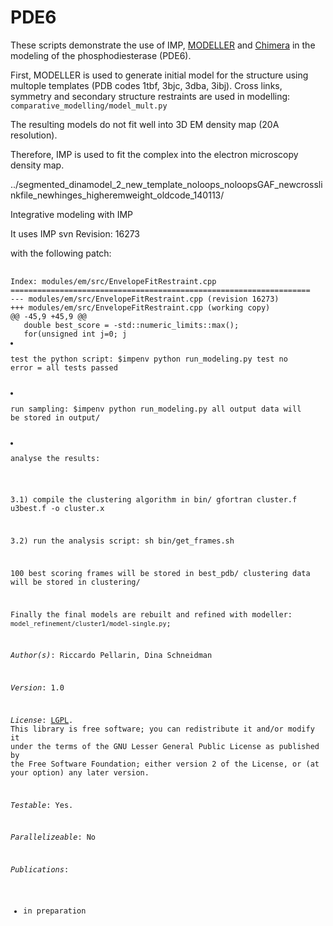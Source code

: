 # PDE6

These scripts demonstrate the use of IMP,
[MODELLER](http://salilab.org/modeller/) and
[Chimera](http://www.cgl.ucsf.edu/chimera/) in the modeling of the
phosphodiesterase (PDE6).

First, MODELLER is used to generate initial model for the structure using multople templates (PDB codes 1tbf, 3bjc, 3dba, 3ibj). Cross links, symmetry and secondary structure restraints are used in modelling:
 `comparative_modelling/model_mult.py`

The resulting models do not fit well into 3D EM density map (20A resolution).

Therefore, IMP is used to fit the complex into the electron microscopy density map.

../segmented_dinamodel_2_new_template_noloops_noloopsGAF_newcrosslinkfile_newhinges_higheremweight_oldcode_140113/

Integrative modeling with IMP

It uses IMP svn Revision: 16273

with the following patch:

<pre>
  <code>
Index: modules/em/src/EnvelopeFitRestraint.cpp
===================================================================
--- modules/em/src/EnvelopeFitRestraint.cpp	(revision 16273)
+++ modules/em/src/EnvelopeFitRestraint.cpp	(working copy)
@@ -45,9 +45,9 @@
   double best_score = -std::numeric_limits<double>::max();
   for(unsigned int j=0; j<map_transforms.size(); j++) {
     //std::cerr << "Scoring " << map_transforms[j] << std::endl;
-    if(!envelope_score_.is_penetrating(coordinates,
-                                       map_transforms[j],
-                                       penetration_thr)) {
+    //if(!envelope_score_.is_penetrating(coordinates,
+    //                                   map_transforms[j],
+    //                                   penetration_thr)) {
       //std::cerr << "  not penetrating " << map_transforms[j] << std::endl;
       double score = envelope_score_.score(coordinates, map_transforms[j]);
       //std::cerr << "  score = " << score << std::endl;
@@ -56,7 +56,7 @@
         best_trans = map_transforms[j];
         best_found = true;
       }
-    }
+    //}
   }
 
   if(best_found)
  </code>
</pre>

1)  test the python script:
$impenv python run_modeling.py test
no error = all tests passed

2) run sampling:
$impenv python run_modeling.py
all output data will be stored in output/

3) analyse the results:

3.1) compile the clustering algorithm in bin/
gfortran cluster.f u3best.f -o cluster.x

3.2) run the analysis script:
sh bin/get_frames.sh

100 best scoring frames will be stored in best_pdb/
clustering data will be stored in clustering/


Finally the final models are rebuilt and refined with modeller:
`model_refinement/cluster1/model-single.py`;


_Author(s)_: Riccardo Pellarin, Dina Schneidman

_Version_: 1.0


_License_: [LGPL](http://www.gnu.org/licenses/old-licenses/lgpl-2.1.html).
This library is free software; you can redistribute it and/or
modify it under the terms of the GNU Lesser General Public
License as published by the Free Software Foundation; either
version 2 of the License, or (at your option) any later version.

_Testable_: Yes.

_Parallelizeable_: No

_Publications_:
 - in preparation
